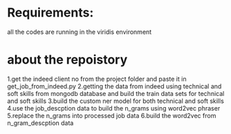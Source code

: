 # Requirements:
 all the codes are running in the viridis environment

# about the repoistory
1.get the indeed client no from the project folder and paste it in get_job_from_indeed.py
2.getting the data from indeed using technical and soft skills from mongodb database and build the train data sets for technical and soft skills
3.build the custom ner model for both technical and soft skills
4.use the job_descption data to build the n_grams using word2vec phraser
5.replace the n_grams into processed job data
6.build the word2vec from n_gram_descption data
